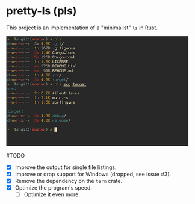 pretty-ls (pls)
===============

This project is an implementation of a "minimalist" `ls` in Rust.

![pls in use](/meta/pls.png)

#TODO
- [X] Improve the output for single file listings.
- [X] Improve or drop support for Windows (dropped, see issue #3).
- [X] Remove the dependency on the `term` crate.
- [X] Optimize the program's speed.
  - [ ] Optimize it even more.
